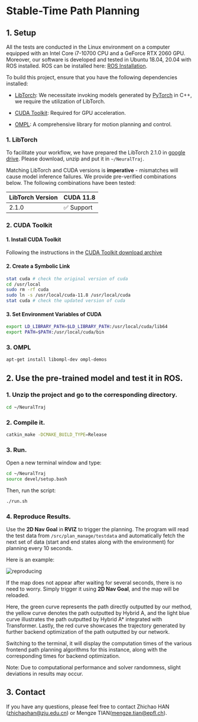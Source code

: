 # Stable-Time Path Planning

## 1. Setup

All the tests are conducted in the Linux environment on a computer equipped with an Intel Core i7-10700 CPU and a GeForce RTX 2060 GPU.
Moreover, our software is developed and tested in Ubuntu 18.04, 20.04 with ROS installed.
ROS can be installed here: [ROS Installation](http://wiki.ros.org/ROS/Installation).

To build this project, ensure that you have the following dependencies installed:&#x20;

- [LibTorch](https://pytorch.org/): We necessitate invoking models generated by [PyTorch](https://pytorch.org/get-started/locally/) in C++, we require the utilization of LibTorch.

- [CUDA Toolkit](https://developer.nvidia.com/cuda-toolkit): Required for GPU acceleration.

- [OMPL](https://ompl.kavrakilab.org/): A comprehensive library for motion planning and control.


### 1. LibTorch

To facilitate your workflow, we have prepared the LibTorch 2.1.0 in [google drive](https://drive.google.com/file/d/1sW9OpkZalEzB3llRwt9eR9m20yW2g5IC/view?usp=drive_link).
Please download, unzip and put it in `~/NeuralTraj`.


Matching LibTorch and CUDA versions is **imperative** - mismatches will cause model inference failures. We provide pre-verified combinations below.
The following combinations have been tested:

<div align="center">

| LibTorch Version | CUDA 11.8       |
|-----------------|-----------------|
| 2.1.0            | ✅ Support      |

</div>

### 2. CUDA Toolkit
#### 1. Install CUDA Toolkit
Following the instructions in the [CUDA Toolkit download archive](https://developer.nvidia.com/cuda-11-8-0-download-archive)

#### 2. Create a Symbolic Link

   ```bash
   stat cuda # check the original version of cuda
   cd /usr/local
   sudo rm -rf cuda
   sudo ln -s /usr/local/cuda-11.8 /usr/local/cuda
   stat cuda # check the updated version of cuda
   ```

#### 3. Set Environment Variables of CUDA

   ```bash
   export LD_LIBRARY_PATH=$LD_LIBRARY_PATH:/usr/local/cuda/lib64
   export PATH=$PATH:/usr/local/cuda/bin
   ```

### 3. OMPL

   ```bash
   apt-get install libompl-dev ompl-demos
   ```

## 2. Use the pre-trained model and test it in ROS.

### 1. Unzip the project and go to the corresponding directory.

   ```bash
   cd ~/NeuralTraj
   ```

### 2. Compile it.

   ```bash
   catkin_make -DCMAKE_BUILD_TYPE=Release
   ```
   
### 3. Run.

   Open a new terminal window and type:

   ```bash
   cd ~/NeuralTraj
   source devel/setup.bash
   ```

   Then, run the script:

   ```bash
   ./run.sh 
   ```

### 4. Reproduce Results.

Use the **2D Nav Goal** in **RVIZ** to trigger the planning. The program will read the test data from `/src/plan_manage/testdata` and 	automatically fetch the next set of data (start and end states along with the environment) for planning every 10 seconds.

​Here is an example:

![reproducing](figs/reproducing.gif)

​If the map does not appear after waiting for several seconds, there is no need to worry. Simply trigger it using **2D Nav Goal**, and the map will be reloaded.

​Here, the green curve represents the path directly outputted by our method, the yellow curve denotes the path outputted by Hybrid A, and the light blue curve illustrates the path outputted by Hybrid A* integrated with Transformer. Lastly, the red curve showcases the trajectory generated by further backend optimization of the path outputted by our network. 

​Switching to the terminal, it will display the computation times of the various frontend path planning algorithms for this instance, along with the corresponding times for backend optimization.

​Note: Due to computational performance and solver randomness, slight deviations in results may occur.

## 3. Contact

If you have any questions, please feel free to contact Zhichao HAN (<zhichaohan@zju.edu.cn>) or Mengze TIAN(<mengze.tian@epfl.ch>).
